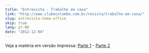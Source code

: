 ```yaml
---
title: "Entrevista - Trabalhe em casa"
link: "http://www.clubecolombo.com.br/revista/trabalhe-em-casa/"
slug: entrevista-home-office
skip: true
lang: pt-BR
date: "2012-12-04"
---
```


<!-- <p><a href="http://www.clubecolombo.com.br/revista/trabalhe-em-casa/"><img src="/static/img/posts/entrevista-colombo.jpg"/></a></p> -->

<!-- <p><em>Publicado originalmente na Revista Colombo Premmium.</em></p> -->

<p>Veja a matéria em versão impressa: <a href="/img/posts/revista-colombo-01.jpeg">Parte 1</a> - <a href="/img/posts/revista-colombo-02.jpeg">Parte 2</a></p>

<!-- <p>Home office é um regime de trabalho cada vez mais comum no Brasil que traz vantagens para empresas e profissionais. Segundo Zixiang He, engenheiro de software da Liferay Brasil, "Uma das maiores dificuldades diz respeito ao controle do tempo. Trabalhar em casa exige alto grau de responsabilidade, disciplina, organização e comprometimento".</p> -->
